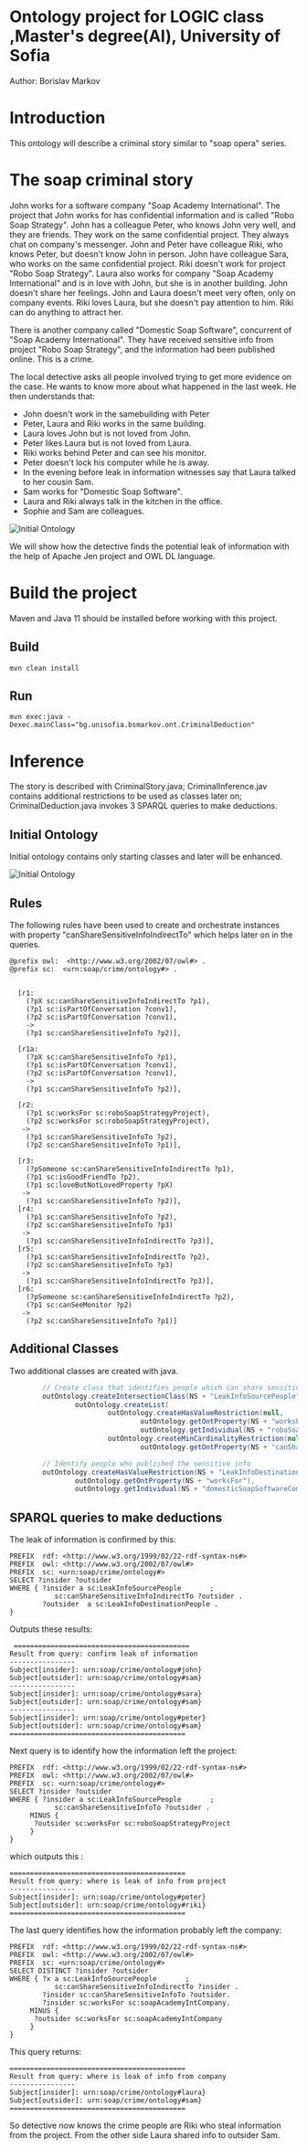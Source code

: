 # Ontology project for LOGIC class ,Master's degree(AI), University of Sofia

Author: Borislav Markov

# Introduction

This ontology will describe a criminal story similar to
"soap opera" series.

# The soap criminal story
John works for a software company "Soap Academy International". 
The project that John works for has confidential information 
and is called "Robo Soap Strategy". John has a colleague Peter, 
who knows John very well, and they are friends. They work on the 
same confidential project. They always chat on company's messenger.
John and Peter have colleague Riki, who knows Peter, but doesn't
know John in person. John have colleague Sara, who works on the same
confidential project. Riki doesn't work for project "Robo Soap Strategy".
Laura also works for company "Soap Academy International" and is in love
with John, but she is in another building. John doesn't share her feelings.
John and Laura doesn't meet very often, only on company events. Riki
 loves Laura, but she doesn't pay attention to him.  Riki can do anything 
 to attract her. 
 
 There is another company called "Domestic Soap Software", concurrent of 
 "Soap Academy International". They have received sensitive info from 
 project "Robo Soap Strategy", and the information had been published online.
 This is a crime.
  
The local detective asks all people involved trying to get more evidence on the case.
He wants to know more about what happened in the last week.
He then understands that:
 * John doesn't work in the samebuilding with Peter
 * Peter, Laura and Riki works in the same building.
 * Laura loves John but is not loved from John.
 * Peter likes Laura but is not loved from Laura.
 * Riki works behind Peter and can see his monitor.
 * Peter doesn't lock his computer while he is away.
 * In the evening before leak in information witnesses say
    that Laura talked to her cousin Sam.
 * Sam works for "Domestic Soap Software".
 * Laura and Riki always talk in the kitchen in the office.
 * Sophie and Sam are colleagues.

![Initial Ontology](doc/Drawing_EN.svg)

We will show how the detective finds the potential leak of 
information with the help of Apache Jen project and OWL DL language.

# Build the project

Maven and Java 11 should be installed before working with this project.

## Build
```shell script
mvn clean install
```

## Run
```shell script
mvn exec:java -Dexec.mainClass="bg.unisofia.bsmarkov.ont.CriminalDeduction"
```

# Inference

The story is described with CriminalStory.java;
CriminalInference.jav contains additional restrictions to be used as classes later on;
CriminalDeduction.java invokes 3 SPARQL queries to make deductions.

## Initial Ontology
Initial ontology contains only starting classes and later will 
be enhanced.

![Initial Ontology](doc/soap-ontology-initial.svg)


## Rules

The following rules have been used to create and orchestrate instances
with property "canShareSensitiveInfoIndirectTo" which helps later on in the queries.

```text
@prefix owl:  <http://www.w3.org/2002/07/owl#> .
@prefix sc:  <urn:soap/crime/ontology#> .


  [r1:
    (?pX sc:canShareSensitiveInfoIndirectTo ?p1),
    (?p1 sc:isPartOfConversation ?conv1),
    (?p2 sc:isPartOfConversation ?conv1),
    ->
    (?p1 sc:canShareSensitiveInfoTo ?p2)],

  [r1a:
    (?pX sc:canShareSensitiveInfoTo ?p1),
    (?p1 sc:isPartOfConversation ?conv1),
    (?p2 sc:isPartOfConversation ?conv1),
    ->
    (?p1 sc:canShareSensitiveInfoTo ?p2)],

  [r2:
    (?p1 sc:worksFor sc:roboSoapStrategyProject),
    (?p2 sc:worksFor sc:roboSoapStrategyProject),
   ->
    (?p1 sc:canShareSensitiveInfoTo ?p2),
    (?p2 sc:canShareSensitiveInfoTo ?p1)],

  [r3:
    (?pSomeone sc:canShareSensitiveInfoIndirectTo ?p1),
    (?p1 sc:isGoodFriendTo ?p2),
    (?p1 sc:loveButNotLovedProperty ?pX)
   ->
    (?p1 sc:canShareSensitiveInfoTo ?p2)],
  [r4:
    (?p1 sc:canShareSensitiveInfoTo ?p2),
    (?p2 sc:canShareSensitiveInfoTo ?p3)
   ->
    (?p1 sc:canShareSensitiveInfoIndirectTo ?p3)],
  [r5:
    (?p1 sc:canShareSensitiveInfoIndirectTo ?p2),
    (?p2 sc:canShareSensitiveInfoTo ?p3)
   ->
    (?p1 sc:canShareSensitiveInfoIndirectTo ?p3)],
  [r6:
    (?pSomeone sc:canShareSensitiveInfoIndirectTo ?p2),
    (?p1 sc:canSeeMonitor ?p2)
   ->
    (?p2 sc:canShareSensitiveInfoTo ?p1)]
```

## Additional Classes

Two additional classes are created with java.
```java
        // Create class that identifies people which can share sensitive info
        outOntology.createIntersectionClass(NS + "LeakInfoSourcePeople",
                outOntology.createList(
                        outOntology.createHasValueRestriction(null,
                                outOntology.getOntProperty(NS + "worksFor"),
                                outOntology.getIndividual(NS + "roboSoapStrategyProject")),
                        outOntology.createMinCardinalityRestriction(null,
                                outOntology.getOntProperty(NS + "canShareSensitiveInfoIndirectTo"), 1)));

        // Identify people who published the sensitive info
        outOntology.createHasValueRestriction(NS + "LeakInfoDestinationPeople",
                outOntology.getOntProperty(NS + "worksFor"),
                outOntology.getIndividual(NS + "domesticSoapSoftwareCompany"));

```

## SPARQL queries to make deductions

The leak of information is confirmed by this:

```text
PREFIX  rdf: <http://www.w3.org/1999/02/22-rdf-syntax-ns#>
PREFIX  owl: <http://www.w3.org/2002/07/owl#>
PREFIX  sc: <urn:soap/crime/ontology#>
SELECT ?insider ?outsider
WHERE { ?insider a sc:LeakInfoSourcePeople       ;
           sc:canShareSensitiveInfoIndirectTo ?outsider .
        ?outsider  a sc:LeakInfoDestinationPeople .
}
```
Outputs these results:
```text
 ===========================================
Result from query: confirm leak of information
----------------
Subject[insider]: urn:soap/crime/ontology#john}
Subject[outsider]: urn:soap/crime/ontology#sam}
----------------
Subject[insider]: urn:soap/crime/ontology#sara}
Subject[outsider]: urn:soap/crime/ontology#sam}
----------------
Subject[insider]: urn:soap/crime/ontology#peter}
Subject[outsider]: urn:soap/crime/ontology#sam}
===========================================
```      

Next query is to identify how the information left the project:
```text
PREFIX  rdf: <http://www.w3.org/1999/02/22-rdf-syntax-ns#>
PREFIX  owl: <http://www.w3.org/2002/07/owl#>
PREFIX  sc: <urn:soap/crime/ontology#>
SELECT ?insider ?outsider 
WHERE { ?insider a sc:LeakInfoSourcePeople       ;
           sc:canShareSensitiveInfoTo ?outsider .
     MINUS {
      ?outsider sc:worksFor sc:roboSoapStrategyProject
     }
}
```
which outputs this :
```text
===========================================
Result from query: where is leak of info from project
----------------
Subject[insider]: urn:soap/crime/ontology#peter}
Subject[outsider]: urn:soap/crime/ontology#riki}
===========================================
```

The last query identifies how the information probably left the company:

```text
PREFIX  rdf: <http://www.w3.org/1999/02/22-rdf-syntax-ns#>
PREFIX  owl: <http://www.w3.org/2002/07/owl#>
PREFIX  sc: <urn:soap/crime/ontology#>
SELECT DISTINCT ?insider ?outsider 
WHERE { ?x a sc:LeakInfoSourcePeople       ; 
           sc:canShareSensitiveInfoIndirectTo ?insider . 
        ?insider sc:canShareSensitiveInfoTo ?outsider. 
        ?insider sc:worksFor sc:soapAcademyIntCompany. 
     MINUS {
      ?outsider sc:worksFor sc:soapAcademyIntCompany
     }
}
```

This query returns:
```text
===========================================
Result from query: where is leak of info from company
----------------
Subject[insider]: urn:soap/crime/ontology#laura}
Subject[outsider]: urn:soap/crime/ontology#sam}
===========================================
```

So detective now knows the crime people are 
Riki who steal information from the project.
From the other side Laura shared info to outsider Sam.

 